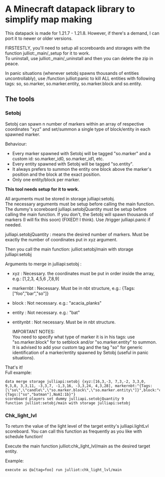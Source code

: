 # A Minecraft datapack library to simplify map making

This datapack is made for 1.21.7 - 1.21.8. However, if there's a demand, I can port it to newer or older versions.

FIRSTESTLY, you'll need to setup all scoreboards and storages with the function julliot:_main/_setup for it to work.  
To uninstall, use julliot:_main/_uninstall and then you can delete the zip in peace.

In panic situations (whenever setobj spawns thousands of entities uncontrollably), use /function julliot:panic to kill ALL entities with following tags: so, so.marker, so.marker.entity, so.marker.block and so.entity.

## The tools

### Setobj

Setobj can spawn n number of markers within an array of respective coordinates "xyz" and set/summon a single type of block/entity in each spawned marker.

Behaviour:
 
- Every marker spawned with Setobj will be tagged "so.marker" and a custom id: so.marker_id0, so.marker_id1, etc.
- Every entity spawned with Setobj will be tagged "so.entity".
- It always prefers to summon the entity one block above the marker's position and the block at the exact position.
- Only one entity/block per marker.

**This tool needs setup for it to work.**  

All arguments must be stored in storage julliapi:setobj.  
The necessary arguments must be setup before calling the main function.  
The dummy's scoreboard julliapi.setobjQuantity must be setup before calling the main function. If you don't, the Setobj will spawn thousands of markers (I will fix this soon) (FIXED!! I think). Use /trigger julliapi.panic if needed.

julliapi.setobjQuantity : means the desired number of markers. Must be exactly the number of coordinates put in xyz argument.

Then you call the main function: julliot:setobj/main with storage julliapi:setobj

Arguments to merge in julliapi:setobj :
- xyz : Necessary. the coordinates must be put in order inside the array, e.g.: [1,2,3, 4,5,6 ,7,8,9]
- markernbt : Necessary. Must be in nbt structure, e.g.: {Tags:[\"foo\",\"bar\",\"so\"]}  
- block : Not necessary. e.g.: "acacia_planks"
- entity : Not necessary. e.g.: "bat"
- entitynbt : Not necessary. Must be in nbt structure.

   IMPORTANT NOTES:  
You need to specify what type of marker it is in his tags: use "so.marker.block" for to setblock and/or "so.marker.entity" to summon.  
It is advised to add your custom tag and the tag "so" for generic identification of a marker/entity spawned by Setobj (useful in panic situations).

 That's it!  
 Full example:

 ```
 data merge storage julliapi:setobj {xyz:[16,3,-3, 7,3,-2, 3,3,0, 9,3,8, 3,3,11, -3,3,7, -1,3,16, -3,3,24, 4,3,28], markernbt:"{Tags:[\"so\",\"candle\",\"so.marker.block\",\"so.marker.entity\"]}",block:"candle[lit=true]",entity:"bat",entitynbt:"{Tags:["so","batman"],NoAI:1b}"}
scoreboard players set dummy julliapi.setobjQuantity 9
function julliot:setobj/main with storage julliapi:setobj
 ```

### Chk_light_lvl

To return the value of the light level of the target entity's julliapi.lightLvl scoreboard. You can call this function as frequently as you like with schedule function!

Execute the main function julliot:chk_light_lvl/main as the desired target entity.

Example:
```
execute as @a[tag=foo] run julliot:chk_light_lvl/main
```
